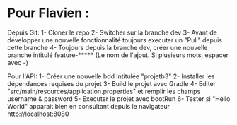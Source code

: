# Pour Flavien :

Depuis Git:
1- Cloner le repo 
2- Switcher sur la branche dev
3- Avant de développer une nouvelle fonctionnalité toujours executer un "Pull" depuis cette branche
4- Toujours depuis la branche dev, créer une nouvelle branche intitulé feature-***** (Le nom de l'ajout. Si plusieurs mots, espacer avec -)

Pour l'API:
1- Créer une nouvelle bdd intitulée "projetb3"
2- Installer les dépendances requises du projet
3- Build le projet avec Gradle 
4- Editer "src/main/resources/application.properties" et remplir les champs username & password 
5- Executer le projet avec bootRun
6- Tester si "Hello World" apparait bien en consultant depuis le navigateur http://localhost:8080

